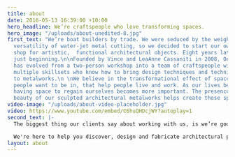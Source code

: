 ```yaml
---
title: about
date: 2016-05-13 16:39:00 +10:00
hero_headline: We’re craftspeople who love transforming spaces.
hero_image: "/uploads/about-unedited-8.jpg"
first_text: "We’re boat builders by trade. We were seduced by the weight, feel and
  versatility of water-jet metal cutting, so we decided to start our own metalworks
  shop for artistic,  functional architectural objects. Eight years later, we’re only
  just beginning.\n\nFounded by Vince and LeaAnne Cassaniti in 2008, OceanBlue Living
  has evolved from a two-person workshop into a team of craftspeople with specialist,
  multiple skillsets who know how to bring design techniques and technical craftsmanship
  to metalworks.\n \nWe believe in the transformational effect of spaces: spaces that
  people want to be in, that help people live and work. As our lives become faster,
  having space to regain ourselves becomes more important. The presence and natural
  beauty of our sculpted architectural metalworks helps create those spaces."
video-image: "/uploads/about-video-placeholder.jpg"
video: https://www.youtube.com/embed/C6huQHDcjWY?autoplay=1
second_text: |-
  The biggest thing our clients say about working with us, is we’re good at helping people through the process. Because there’s so much you can do, sometimes it’s overwhelming. We’ve been doing it a while, so we know how to turn that idea in your head into a useful, artistic object.

  We're here to help you discover, design and fabricate architectural pieces that will transform your living space.
layout: about
---
```


